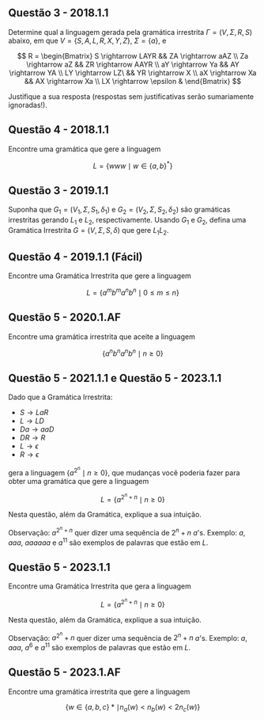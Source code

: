 ## Questão 3 - 2018.1.1

Determine qual a linguagem gerada pela gramática irrestrita $\Gamma = (V, \Sigma, R, S)$ abaixo, em que $V = \{S, A, L, R, X, Y, Z\}$, $\Sigma = \{a\}$, e

$$
R = \begin{Bmatrix}
S \rightarrow LAYR && ZA \rightarrow aAZ \\
Za \rightarrow aZ && ZR \rightarrow AAYR \\
aY \rightarrow Ya && AY \rightarrow YA \\
LY \rightarrow LZ\ && YR \rightarrow X \\
aX \rightarrow Xa && AX \rightarrow Xa \\
LX \rightarrow \epsilon & 
\end{Bmatrix}
$$

Justifique a sua resposta (respostas sem justificativas serão sumariamente ignoradas!).

## Questão 4 - 2018.1.1

Encontre uma gramática que gere a linguagem

$$L = \{www \mid w \in \{a, b\}^*\}$$

## Questão 3 - 2019.1.1

Suponha que $G_1 = (V_1, \Sigma, S_1, \delta_1)$ e $G_2 = (V_2, \Sigma, S_2, \delta_2)$ são gramáticas irrestritas gerando $L_1$ e $L_2$, respectivamente. Usando $G_1$ e $G_2$, defina uma Gramática Irrestrita $G = (V, \Sigma, S, \delta)$ que gere $L_1 L_2$.

## Questão 4 - 2019.1.1 (Fácil)

Encontre uma Gramática Irrestrita que gere a linguagem

$$L = \{a^m b^m a^n b^n \mid 0 \leq m \leq n\}$$

## Questão 5 - 2020.1.AF

Encontre uma gramática irrestrita que aceite a linguagem

$$\{a^n b^n a^n b^n \mid n \ge 0\}$$

## Questão 5 - 2021.1.1 e Questão 5 - 2023.1.1

Dado que a Gramática Irrestrita:

- $S \rightarrow LaR$
- $L \rightarrow LD$
- $Da \rightarrow aaD$
- $DR \rightarrow R$
- $L \rightarrow \epsilon$
- $R \rightarrow \epsilon$

gera a linguagem $\{a^{2^n} \mid n \ge 0\}$, que mudanças você poderia fazer para obter uma gramática que gere a linguagem

$$L = \{a^{2^n + n} \mid n \ge 0\}$$

Nesta questão, além da Gramática, explique a sua intuição.

Observação: $a^{2^n + n}$ quer dizer uma sequência de $2^n + n$ $a$'s. Exemplo: $a$, $aaa$, $aaaaaa$ e $a^{11}$ são exemplos de palavras que estão em $L$.

## Questão 5 - 2023.1.1

Encontre uma Gramática Irrestrita que gera a linguagem

$$L = \{a^{2^n + n} \mid n \ge 0\}$$

Nesta questão, além da Gramática, explique a sua intuição.

Observação: $a^{2^n} + n$ quer dizer uma sequência de $2^n + n$ $a$'s. Exemplo: $a$, $aaa$, $a^6$ e $a^{11}$ são exemplos de palavras que estão em $L$.

## Questão 5 - 2023.1.AF

Encontre uma gramática irrestrita que gere a linguagem

$$\{w \in \{a,b,c\}* \mid n_a(w) < n_b(w) < 2n_c(w)\}$$